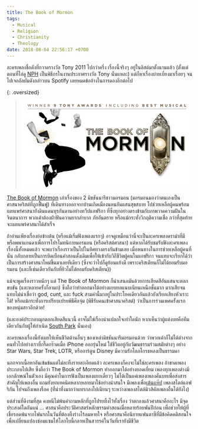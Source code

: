 ```yaml
---
title: The Book of Mormon
tags:
  - Musical
  - Religion
  - Christianity
  - Theology
date: 2018-08-04 22:56:17 +0700
---
```


ละครเพลงชื่อดังที่กวาดรางวัล Tony 2011 ไปกว่าครึ่ง เรื่องนี้จริงๆ อยู่ในลิสต์มาตั้งนานแล้ว (ตั้งแต่ตอนที่ไล่ดู [NPH][] เป็นพิธีกรในงานประกาศรางวัล Tony นั่นแหละ) แต่ก็หาเรื่องบ่ายเบี่ยงมาเรื่อยๆ จนไปเจออัลบัมดังกล่าวบน Spotify เลยหมดข้ออ้างในการดองอีกต่อไป

{: .oversized}
> ![](/images/cover/the-book-of-mormon.jpg)

[The Book of Mormon][] เล่าเรื่องของ 2 มิชชันนารีชาวมอรมอน (มอรมอนมองว่าตนเองเป็นศาสนาคริสต์ที่ถูกฟื้นฟู) ที่เดินทางออกจากบ้านเกิดเมืองนอนอันแสนสุขสบาย ไปช่วยเหลือผู้คนพร้อมเผยแพร่ศาสนายังดินแดนทุรกันดานอย่างทวีปแอฟริกา ที่ซึ่งทุกอย่างตรงข้ามกับภาพวาดความฝันในจินตนาการ พวกเค้าต้องฝ่าฟันความยากลำบาก ภัยอันตราย หรือแม้กระทั่งวิกฤติความเชื่อ กว่าที่สุดท้ายจะเผยแพร่ศาสนาได้สำเร็จ

ถ้าอ่านเพียงเรื่องย่อข้างต้น (หรือแม้เริ่มฟังเพลงแรกๆ) อาจดูเหมือนว่านี่จะเป็นละครเพลงดราม่าที่มีพร็อพพาแกนดาเพื่อการโปรโมทนิกายมอรมอน (หรือคริสต์ศาสนา) แต่หากได้รับชมรับฟังละครเพลงเรื่องนี้ทั้งหมดแล้ว จะพบว่าเรื่องราวเป็นไปในทิศทางตรงกันข้ามเลย เมื่อหนทางในการช่วยเหลือผู้คนที่นั่น กลับกลายเป็นการบิดเบือนคำสอนดั้งเดิมเพื่อให้เข้ากับวิถีชีวิตผู้คนในแอฟริกา จนแทบจะเรียกได้ว่าเป็นการสร้างศาสนาใหม่ขึ้นมาเลยทีเดียว (ซึ่งจะว่าไปก็ดูย้อนแย้งดี เพราะคริสเตียนก็ไม่ได้ยอมรับมอรมอน (และก็เช่นเดียวกันกับที่ยิวไม่ได้ยอมรับคริสเตียน))

แม้จะพูดเรื่องราวหนักๆ แต่ The Book of Mormon ก็นำเสนอมันด้วยการเสียดสีอันแสนจะตลกขบขัน (และหลายครั้งก็ลามก) ซึ่งถือว่าทำออกมาได้อย่างแยบยลแนบเนียนเหนือชั้นมาก มากเสียจนแทบไม่น่าเชื่อว่า god, cunt, และ fuck สามคำนี้มาอยู่ในประโยคเดียวกันแล้วยังเรียกเสียงหัวเราะได้! หรือแม้กระทั่งการเปรียบเปรยพิธีศีลจุ่ม (พิธีรับคนเข้าศาสนาคริสต์) ว่าเป็นการร่วมเพศครั้งแรกของหนุ่มสาวอีกด้วย!

(และองค์ประกอบมุกตลกเสียดสีแนวนี้ อาจไม่ใช่เรื่องน่าแปลกใจเท่าใดนัก หากเห็นว่าผู้แต่งบทคือทีมเดียวกันกับผู้ให้กำเนิด [South Park][] นั่นเอง)

ละครเพลงเรื่องนี้ยังเผยให้เห็นชีวิตด้านอื่นๆ ของเหล่ามิชชันนารีมอรมอนด้วย ว่าพวกเค้าก็ไม่ได้ต่างจากคนทั่วไปอย่างเราที่กรี๊ดกร๊าดเมื่อ iPhone ออกรุ่นใหม่ ใช้ชีวิตอยู่กับวัฒนธรรมร่วมสมัยต่างๆ อย่าง Star Wars, Star Trek, LOTR, หรือการ์ตูน Disney มีความรักโลภโกรธหลงเป็นธรรมดา

นอกจากเนื้อหาอันเข้มข้นแต่ไม่ละทิ้งรายละเอียดแล้ว ละครเพลงก็คงจะไม่ใช่ละครเพลง ถ้าขาดเพลงประกอบไปเสีย ซึ่งถือว่า The Book of Mormon ทำออกมาได้อย่างยอดเยี่ยม เพลงทุกเพลงต่างมีเอกลักษณ์ในตัวเอง มีคุณค่าในการฟังเป็นเพลงแยกเดี่ยวๆ ไม่ได้เป็นแค่เพลงเพลงคั่นบทเพื่อส่งสารสำคัญให้เพลงอื่น แถมยังยกเทคนิคหลากหลายมาใช้อย่างน่าสนใจ มีเพลงเพื่อ[เต้นแท๊ป][tap dance] เพลงสไตล์แอฟริกัน ไปจนถึงเพลงร็อค (ที่น่าทึ่งมากว่าแทรกลงไปเนียนๆ ระหว่างเพลงสไตล์มิวสิคัลเพลงอื่นได้ยังไง)

แต่ส่วนที่ดีงามที่สุด คงหนีไม่พ้นคำถามหลักที่ถูกโปรยทิ้งไว้ทั้งเรื่อง ว่าตกลงแล้วศาสนาคืออะไร มีจุดประสงค์ใดกันแน่ ... ศาสนาคือประวัติศาสตร์หลักธรรมคำสอนเมื่อหลายร้อยพันปีก่อน เพื่อช่วยให้ผู้ที่เชื่อรอดพ้นจากไฟนรกในวันที่ต้องทิ้งร่างไร้ลมหายใจ หรือศาสนาคือนิยายแฟนตาซีที่มีข้อคิดคติสอนใจ เพื่อเปลี่ยนแปลงซ่อมแซมให้โลกใบนี้กลายเป็นสวรรค์ในวันที่เรายังมีชีวิต


[NPH]: //en.wikipedia.org/wiki/Neil_Patrick_Harris
[The Book of Mormon]: //en.wikipedia.org/wiki/The_Book_of_Mormon_(musical)
[South Park]: //en.wikipedia.org/wiki/South_Park
[tap dance]: //en.wikipedia.org/wiki/Tap_dance
